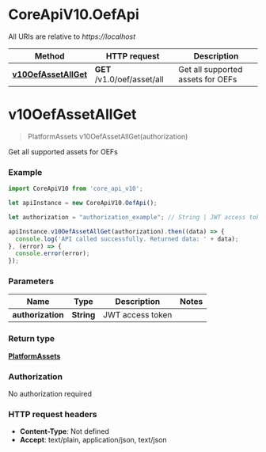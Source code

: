 # CoreApiV10.OefApi

All URIs are relative to *https://localhost*

Method | HTTP request | Description
------------- | ------------- | -------------
[**v10OefAssetAllGet**](OefApi.md#v10OefAssetAllGet) | **GET** /v1.0/oef/asset/all | Get all supported assets for OEFs


<a name="v10OefAssetAllGet"></a>
# **v10OefAssetAllGet**
> PlatformAssets v10OefAssetAllGet(authorization)

Get all supported assets for OEFs

### Example
```javascript
import CoreApiV10 from 'core_api_v10';

let apiInstance = new CoreApiV10.OefApi();

let authorization = "authorization_example"; // String | JWT access token

apiInstance.v10OefAssetAllGet(authorization).then((data) => {
  console.log('API called successfully. Returned data: ' + data);
}, (error) => {
  console.error(error);
});

```

### Parameters

Name | Type | Description  | Notes
------------- | ------------- | ------------- | -------------
 **authorization** | **String**| JWT access token | 

### Return type

[**PlatformAssets**](PlatformAssets.md)

### Authorization

No authorization required

### HTTP request headers

 - **Content-Type**: Not defined
 - **Accept**: text/plain, application/json, text/json

